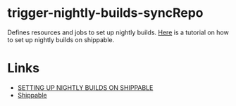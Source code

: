 # trigger-nightly-builds-syncRepo

Defines resources and jobs to set up nightly builds. [Here](http://blog.shippable.com/setup-nightly-builds-on-shippable) is a tutorial on how to set up nightly builds on shippable.

# Links
  - [SETTING UP NIGHTLY BUILDS ON SHIPPABLE](http://blog.shippable.com/setup-nightly-builds-on-shippable)
  - [Shippable](http://www.shippable.com)
